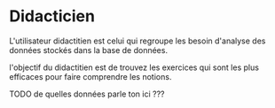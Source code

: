 # Didacticien

L'utilisateur didactitien est celui qui regroupe les besoin d'analyse des données stockés dans la base de données.

l'objectif du didactitien est de trouvez les exercices qui sont les plus efficaces pour faire comprendre les notions.

TODO de quelles données parle ton ici ???

